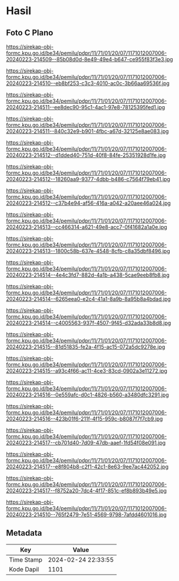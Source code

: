 # Hasil

## Foto C Plano

https://sirekap-obj-formc.kpu.go.id/be34/pemilu/pdpr/11/71/01/20/07/1171012007006-20240223-214509--85b08d0d-8e49-49e4-b647-ce955f83f3e3.jpg

https://sirekap-obj-formc.kpu.go.id/be34/pemilu/pdpr/11/71/01/20/07/1171012007006-20240223-214510--eb8bf253-c3c3-4010-ac0c-3b66aa69536f.jpg

https://sirekap-obj-formc.kpu.go.id/be34/pemilu/pdpr/11/71/01/20/07/1171012007006-20240223-214511--ee8dec90-95c1-4ac1-97e8-78125395fed1.jpg

https://sirekap-obj-formc.kpu.go.id/be34/pemilu/pdpr/11/71/01/20/07/1171012007006-20240223-214511--840c32e9-b901-4fbc-a67d-32125e8ae083.jpg

https://sirekap-obj-formc.kpu.go.id/be34/pemilu/pdpr/11/71/01/20/07/1171012007006-20240223-214512--d1dded40-751d-40f8-84fe-25351928d1fe.jpg

https://sirekap-obj-formc.kpu.go.id/be34/pemilu/pdpr/11/71/01/20/07/1171012007006-20240223-214512--18260aa9-9377-4dbb-b486-c7564f79eb41.jpg

https://sirekap-obj-formc.kpu.go.id/be34/pemilu/pdpr/11/71/01/20/07/1171012007006-20240223-214512--c37b4e94-af56-416a-a042-a20aee46a024.jpg

https://sirekap-obj-formc.kpu.go.id/be34/pemilu/pdpr/11/71/01/20/07/1171012007006-20240223-214513--cc466314-a621-49e8-acc7-0f41682a1a0e.jpg

https://sirekap-obj-formc.kpu.go.id/be34/pemilu/pdpr/11/71/01/20/07/1171012007006-20240223-214513--1800c58b-637e-4548-8cfb-c8a35dbf8496.jpg

https://sirekap-obj-formc.kpu.go.id/be34/pemilu/pdpr/11/71/01/20/07/1171012007006-20240223-214514--4e4c3fd7-882d-4a1b-a438-5cae9eeb8fb8.jpg

https://sirekap-obj-formc.kpu.go.id/be34/pemilu/pdpr/11/71/01/20/07/1171012007006-20240223-214514--6265eea0-e2c4-41a1-8a9b-8a95b8a4bdad.jpg

https://sirekap-obj-formc.kpu.go.id/be34/pemilu/pdpr/11/71/01/20/07/1171012007006-20240223-214514--c4005563-937f-4507-9f45-d32ada33b8d8.jpg

https://sirekap-obj-formc.kpu.go.id/be34/pemilu/pdpr/11/71/01/20/07/1171012007006-20240223-214515--81d51835-fe2a-4f15-ac15-072a5dc9278e.jpg

https://sirekap-obj-formc.kpu.go.id/be34/pemilu/pdpr/11/71/01/20/07/1171012007006-20240223-214515--a93c4f66-ac11-4ce3-83cd-0902a3e11272.jpg

https://sirekap-obj-formc.kpu.go.id/be34/pemilu/pdpr/11/71/01/20/07/1171012007006-20240223-214516--0e559afc-d0c1-4826-b560-a3480dfc3291.jpg

https://sirekap-obj-formc.kpu.go.id/be34/pemilu/pdpr/11/71/01/20/07/1171012007006-20240223-214516--423b01f6-211f-4f15-959c-b8087f7f7cb9.jpg

https://sirekap-obj-formc.kpu.go.id/be34/pemilu/pdpr/11/71/01/20/07/1171012007006-20240223-214517--cb701d40-7d09-47db-aaef-1fd54f08e091.jpg

https://sirekap-obj-formc.kpu.go.id/be34/pemilu/pdpr/11/71/01/20/07/1171012007006-20240223-214517--e8f804b8-c2f1-42c1-8e63-9ee7ac442052.jpg

https://sirekap-obj-formc.kpu.go.id/be34/pemilu/pdpr/11/71/01/20/07/1171012007006-20240223-214517--f8752a20-7dc4-4f17-851c-ef8b893b49e5.jpg

https://sirekap-obj-formc.kpu.go.id/be34/pemilu/pdpr/11/71/01/20/07/1171012007006-20240223-214510--765f2479-7e51-4569-9798-7afdd4601016.jpg


## Metadata

| Key        | Value               |
| ---------- | ------------------- |
| Time Stamp | 2024-02-24 22:33:55 |
| Kode Dapil | 1101                |



